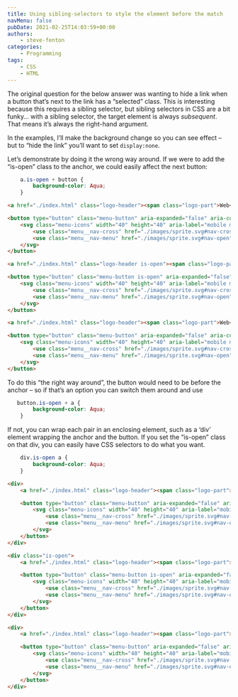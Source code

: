 ```yaml
---
title: Using sibling-selectors to style the element before the match
navMenu: false
pubDate: 2021-02-25T14:03:59+00:00
authors:
    - steve-fenton
categories:
    - Programming
tags:
    - CSS
    - HTML
---
```


The original question for the below answer was wanting to hide a link when a button that’s next to the link has a “selected” class. This is interesting because this requires a sibling selector, but sibling selectors in CSS are a bit funky… with a sibling selector, the target element is always *subsequent*. That means it’s always the right-hand argument.

In the examples, I’ll make the background change so you can see effect – but to “hide the link” you’ll want to set `display:none`.

Let’s demonstrate by doing it the wrong way around. If we were to add the “is-open” class to the anchor, we could easily affect the next button:

```css
    a.is-open + button {
        background-color: Aqua;
    }
```

```html
<a href="./index.html" class="logo-header"><span class="logo-part">Web</span>Project</a>

<button type="button" class="menu-button" aria-expanded="false" aria-controls="menu-container" data-menu-button>
    <svg class="menu-icons" width="40" height="40" aria-label="mobile menu control ">
        <use class="menu__nav-cross" href="./images/sprite.svg#nav-cross"></use>
        <use class="menu__nav-menu" href="./images/sprite.svg#nav-open"></use>
    </svg>
</button>

<a href="./index.html" class="logo-header is-open"><span class="logo-part">Web</span>Project</a>

<button type="button" class="menu-button is-open" aria-expanded="false" aria-controls="menu-container" data-menu-button>
    <svg class="menu-icons" width="40" height="40" aria-label="mobile menu control ">
        <use class="menu__nav-cross" href="./images/sprite.svg#nav-cross"></use>
        <use class="menu__nav-menu" href="./images/sprite.svg#nav-open"></use>
    </svg>
</button>

<a href="./index.html" class="logo-header"><span class="logo-part">Web</span>Project</a>

<button type="button" class="menu-button" aria-expanded="false" aria-controls="menu-container" data-menu-button>
    <svg class="menu-icons" width="40" height="40" aria-label="mobile menu control ">
        <use class="menu__nav-cross" href="./images/sprite.svg#nav-cross"></use>
        <use class="menu__nav-menu" href="./images/sprite.svg#nav-open"></use>
    </svg>
</button>
```

To do this “the right way around”, the button would need to be before the anchor – so if that’s an option you can switch them around and use

```css
   button.is-open + a {
        background-color: Aqua;
    }
```

If not, you can wrap each pair in an enclosing element, such as a ‘div’ element wrapping the anchor and the button. If you set the “is-open” class on that div, you can easily have CSS selectors to do what you want.

```css
    div.is-open a {
        background-color: Aqua;
    }
```

```html
<div>
    <a href="./index.html" class="logo-header"><span class="logo-part">Web</span>Project</a>

    <button type="button" class="menu-button" aria-expanded="false" aria-controls="menu-container" data-menu-button>
        <svg class="menu-icons" width="40" height="40" aria-label="mobile menu control ">
            <use class="menu__nav-cross" href="./images/sprite.svg#nav-cross"></use>
            <use class="menu__nav-menu" href="./images/sprite.svg#nav-open"></use>
        </svg>
    </button>
</div>

<div class="is-open">
    <a href="./index.html" class="logo-header"><span class="logo-part">Web</span>Project</a>

    <button type="button" class="menu-button is-open" aria-expanded="false" aria-controls="menu-container" data-menu-button>
        <svg class="menu-icons" width="40" height="40" aria-label="mobile menu control ">
            <use class="menu__nav-cross" href="./images/sprite.svg#nav-cross"></use>
            <use class="menu__nav-menu" href="./images/sprite.svg#nav-open"></use>
        </svg>
    </button>
</div>

<div>
    <a href="./index.html" class="logo-header"><span class="logo-part">Web</span>Project</a>

    <button type="button" class="menu-button" aria-expanded="false" aria-controls="menu-container" data-menu-button>
        <svg class="menu-icons" width="40" height="40" aria-label="mobile menu control ">
            <use class="menu__nav-cross" href="./images/sprite.svg#nav-cross"></use>
            <use class="menu__nav-menu" href="./images/sprite.svg#nav-open"></use>
        </svg>
    </button>
</div>
```